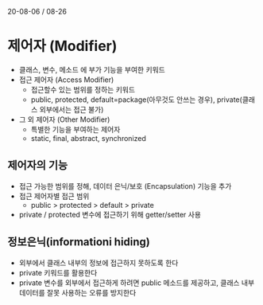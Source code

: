 20-08-06 / 08-26
# 제어자 (Modifier)
* 클래스, 변수, 메소드 에 부가 기능을 부여한 키워드 
* 접근 제어자 (Access Modifier)
    * 접근할수 있는 범위를 정하는 키워드
    * public, protected, default=package(아무것도 안쓰는 경우), private(클래스 외부에서는 접근 불가)
* 그 외 제어자 (Other Modifier)
    * 특별한 기능을 부여하는 제어자
    * static, final, abstract, synchronized
## 제어자의 기능
* 접근 가능한 범위를 정해, 데이터 은닉/보호 (Encapsulation) 기능을 추가
* 접근 제어자별 접근 범위
    * public > protected > default > private 
* private / protected 변수에 접근하기 위해 getter/setter 사용 			

## 정보은닉(informationi hiding)
* 외부에서 클래스 내부의 정보에 접근하지 못하도록 한다 
* private 키워드를 활용한다
* private 변수를 외부에서 접근하게 하려면 public 메소드를 제공하고, 클래스 내부 데이터를 잘못 사용하는 오류를 방지한다 